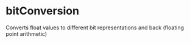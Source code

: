 # bitConversion
Converts float values to different bit representations and back (floating point arithmetic)
